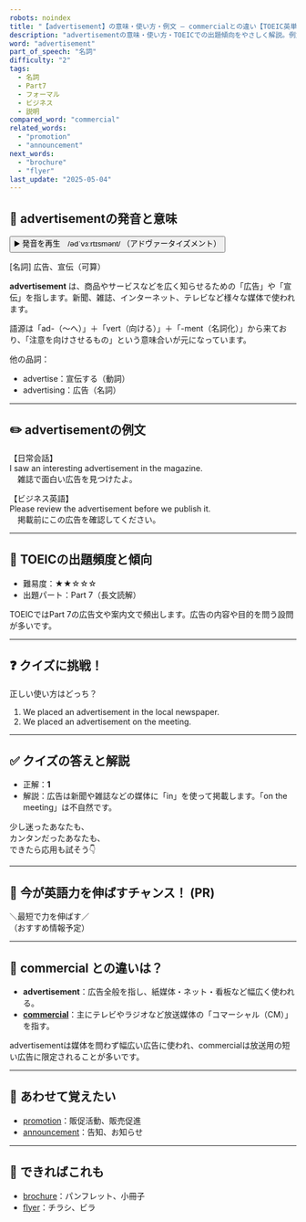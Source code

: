 ```yaml
---
robots: noindex
title: "【advertisement】の意味・使い方・例文 ― commercialとの違い【TOEIC英単語】"
description: "advertisementの意味・使い方・TOEICでの出題傾向をやさしく解説。例文・クイズ付きでcommercialとの違いもわかりやすく学べます。"
word: "advertisement"
part_of_speech: "名詞"
difficulty: "2"
tags:
  - 名詞
  - Part7
  - フォーマル
  - ビジネス
  - 説明
compared_word: "commercial"
related_words:
  - "promotion"
  - "announcement"
next_words:
  - "brochure"
  - "flyer"
last_update: "2025-05-04"
---
```


## 🔰 advertisementの発音と意味

<button class="play-audio" onclick="playTTS('advertisement')">
  <span class="play-audio-main">
    ▶️ 発音を再生　/ədˈvɜːrtɪsmənt/
  </span>
  <span class="play-audio-sub">
    （アドヴァータイズメント）
  </span>
</button>

[名詞] 広告、宣伝（可算）

**advertisement** は、商品やサービスなどを広く知らせるための「広告」や「宣伝」を指します。新聞、雑誌、インターネット、テレビなど様々な媒体で使われます。

語源は「ad-（～へ）」＋「vert（向ける）」＋「-ment（名詞化）」から来ており、「注意を向けさせるもの」という意味合いが元になっています。

他の品詞：  
- advertise：宣伝する（動詞）
- advertising：広告（名詞）

---

## ✏️ advertisementの例文

【日常会話】  
I saw an interesting advertisement in the magazine.  
　雑誌で面白い広告を見つけたよ。

【ビジネス英語】  
Please review the advertisement before we publish it.  
　掲載前にこの広告を確認してください。

---

## 🎯 TOEICの出題頻度と傾向

- 難易度：★★☆☆☆
- 出題パート：Part 7（長文読解）

TOEICではPart 7の広告文や案内文で頻出します。広告の内容や目的を問う設問が多いです。

---

## ❓ クイズに挑戦！

正しい使い方はどっち？

1. We placed an advertisement in the local newspaper.  
2. We placed an advertisement on the meeting.

---

## ✅ クイズの答えと解説

- 正解：**1**
- 解説：広告は新聞や雑誌などの媒体に「in」を使って掲載します。「on the meeting」は不自然です。

少し迷ったあなたも、  
カンタンだったあなたも、  
できたら応用も試そう👇️

---

## 🚀 今が英語力を伸ばすチャンス！ (PR)

<div class="info-center">
＼最短で力を伸ばす／<br>  
（おすすめ情報予定）
</div>

---

## 🤔  commercial との違いは？

- **advertisement**：広告全般を指し、紙媒体・ネット・看板など幅広く使われる。
- **[commercial](/commercial)**：主にテレビやラジオなど放送媒体の「コマーシャル（CM）」を指す。

advertisementは媒体を問わず幅広い広告に使われ、commercialは放送用の短い広告に限定されることが多いです。

---

## 🧩 あわせて覚えたい

- [promotion](/promotion)：販促活動、販売促進
- [announcement](/announcement)：告知、お知らせ

---

## 📖 できればこれも

- [brochure](/brochure)：パンフレット、小冊子
- [flyer](/flyer)：チラシ、ビラ

<!-- cvid: aid44_bid01 -->
